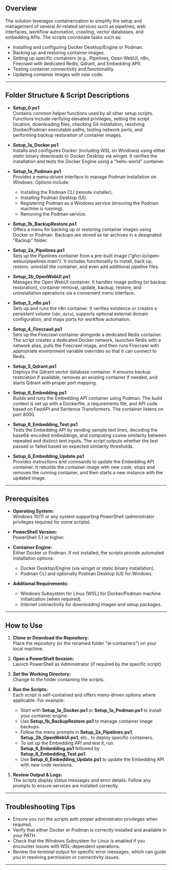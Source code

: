 ## Overview

The solution leverages containerization to simplify the setup and management of several AI-related services such as pipelines, web interfaces, workflow automation, crawling, vector databases, and embedding APIs. The scripts coordinate tasks such as:

- Installing and configuring Docker Desktop/Engine or Podman.
- Backing up and restoring container images.
- Setting up specific containers (e.g., Pipelines, Open WebUI, n8n, Firecrawl with dedicated Redis, Qdrant, and Embedding API).
- Testing container connectivity and functionality.
- Updating container images with new code.

---

## Folder Structure & Script Descriptions

- **Setup_0.ps1**  
  Contains common helper functions used by all other setup scripts. Functions include verifying elevated privileges, setting the script location, downloading files, checking Git installation, resolving Docker/Podman executable paths, testing network ports, and performing backup restoration of container images.

- **Setup_1a_Docker.ps1**  
  Installs and configures Docker (including WSL on Windows) using either static binary downloads or Docker Desktop via winget. It verifies the installation and tests the Docker Engine using a "hello-world" container.

- **Setup_1a_Podman.ps1**  
  Provides a menu-driven interface to manage Podman installation on Windows. Options include:
  - Installing the Podman CLI (remote installer).
  - Installing Podman Desktop (UI).
  - Registering Podman as a Windows service (ensuring the Podman machine is running).
  - Removing the Podman service.

- **Setup_1b_BackupRestore.ps1**  
  Offers a menu for backing up or restoring container images using Docker or Podman. Backups are stored as tar archives in a designated "Backup" folder.

- **Setup_2a_Pipelines.ps1**  
  Sets up the Pipelines container from a pre-built image (“ghcr.io/open-webui/pipelines:main”). It includes functionality to install, back up, restore, uninstall the container, and even add additional pipeline files.

- **Setup_2b_OpenWebUI.ps1**  
  Manages the Open WebUI container. It handles image pulling (or backup restoration), container removal, update, backup, restore, and uninstallation operations via a convenient menu interface.

- **Setup_3_n8n.ps1**  
  Sets up and runs the n8n container. It verifies existence or creates a persistent volume (`n8n_data`), supports optional external domain configuration, and maps ports for workflow automation.

- **Setup_4_Firecrawl.ps1**  
  Sets up the Firecrawl container alongside a dedicated Redis container. The script creates a dedicated Docker network, launches Redis with a network alias, pulls the Firecrawl image, and then runs Firecrawl with appropriate environment variable overrides so that it can connect to Redis.

- **Setup_5_Qdrant.ps1**  
  Deploys the Qdrant vector database container. It ensures backup restoration if available, removes an existing container if needed, and starts Qdrant with proper port mapping.

- **Setup_6_Embedding.ps1**  
  Builds and runs the Embedding API container using Podman. The build context is set up with a Dockerfile, a requirements file, and API code based on FastAPI and Sentence Transformers. The container listens on port 8000.

- **Setup_6_Embedding_Test.ps1**  
  Tests the Embedding API by sending sample text lines, decoding the base64-encoded embeddings, and computing cosine similarity between repeated and distinct text inputs. The script outputs whether the test passed or failed based on expected similarity thresholds.

- **Setup_6_Embedding_Update.ps1**  
  Provides instructions and commands to update the Embedding API container. It rebuilds the container image with new code, stops and removes the running container, and then starts a new instance with the updated image.

---

## Prerequisites

- **Operating System:**  
  Windows 10/11 or any system supporting PowerShell (administrator privileges required for some scripts).

- **PowerShell Version:**  
  PowerShell 5.1 or higher.

- **Container Engine:**  
  Either Docker or Podman. If not installed, the scripts provide automated installation options:
  - Docker Desktop/Engine (via winget or static binary installation).
  - Podman CLI and optionally Podman Desktop (UI) for Windows.

- **Additional Requirements:**  
  - Windows Subsystem for Linux (WSL) for Docker/Podman machine initialization (when required).
  - Internet connectivity for downloading images and setup packages.

---

## How to Use

1. **Clone or Download the Repository:**  
   Place the repository (or the renamed folder "ai-containers") on your local machine.

2. **Open a PowerShell Session:**  
   Launch PowerShell as Administrator (if required by the specific script).

3. **Set the Working Directory:**  
   Change to the folder containing the scripts.

4. **Run the Scripts:**  
   Each script is self-contained and offers menu-driven options where applicable. For example:
   - Start with **Setup_1a_Docker.ps1** or **Setup_1a_Podman.ps1** to install your container engine.
   - Use **Setup_1b_BackupRestore.ps1** to manage container image backups.
   - Follow the menu prompts in **Setup_2a_Pipelines.ps1**, **Setup_2b_OpenWebUI.ps1**, etc., to deploy specific containers.
   - To set up the Embedding API and test it, run **Setup_6_Embedding.ps1** followed by **Setup_6_Embedding_Test.ps1**.
   - Use **Setup_6_Embedding_Update.ps1** to update the Embedding API with new code revisions.

5. **Review Output & Logs:**  
   The scripts display status messages and error details. Follow any prompts to ensure services are installed correctly.

---

## Troubleshooting Tips

- Ensure you run the scripts with proper administrator privileges when required.
- Verify that either Docker or Podman is correctly installed and available in your PATH.
- Check that the Windows Subsystem for Linux is enabled if you encounter issues with WSL-dependent operations.
- Review the terminal output for specific error messages, which can guide you in resolving permission or connectivity issues.

---

